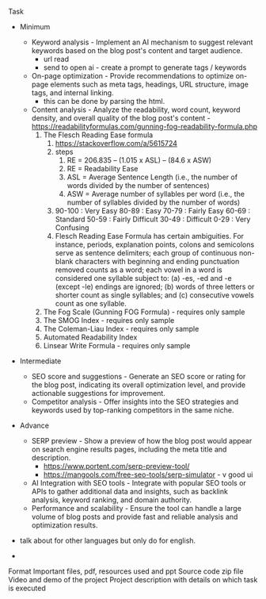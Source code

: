 Task
- Minimum 
  - Keyword analysis - Implement an AI mechanism to suggest relevant keywords based on the blog post's content and target audience. 
    - url read
    - send to open ai - create a prompt to generate tags / keywords
  - On-page optimization - Provide recommendations to optimize on-page elements such as meta tags, headings, URL structure, image tags, and internal linking. 
    - this can be done by parsing the html.
  - Content analysis - Analyze the readability, word count, keyword density, and overall quality of the blog post's content - https://readabilityformulas.com/gunning-fog-readability-formula.php
      1. The Flesch Reading Ease formula 
         1. https://stackoverflow.com/a/5615724 
         2. steps
            1. RE = 206.835 – (1.015 x ASL) – (84.6 x ASW)
            2. RE = Readability Ease 
            3. ASL = Average Sentence Length (i.e., the number of words divided by the number of sentences)
            4. ASW = Average number of syllables per word (i.e., the number of syllables divided by the number of words)
         3. 90-100 : Very Easy
            80-89 : Easy
            70-79 : Fairly Easy
            60-69 : Standard
            50-59 : Fairly Difficult
            30-49 : Difficult
            0-29 : Very Confusing
         4. Flesch Reading Ease Formula has certain ambiguities. For instance, periods, explanation points, colons and semicolons serve as sentence delimiters; each group of continuous non-blank characters with beginning and ending punctuation removed counts as a word; each vowel in a word is considered one syllable subject to: (a) -es, -ed and -e (except -le) endings are ignored; (b) words of three letters or shorter count as single syllables; and (c) consecutive vowels count as one syllable.
      2. The Fog Scale (Gunning FOG Formula) - requires only sample
      3. The SMOG Index - requires only sample
      4. The Coleman-Liau Index - requires only sample
      5. Automated Readability Index
      6. Linsear Write Formula - requires only sample
- Intermediate 
  - SEO score and suggestions - Generate an SEO score or rating for the blog post, indicating its overall optimization level, and provide actionable suggestions for improvement.
  - Competitor analysis - Offer insights into the SEO strategies and keywords used by top-ranking competitors in the same niche.
- Advance 
  - SERP preview - Show a preview of how the blog post would appear on search engine results pages, including the meta title and description.
    - https://www.portent.com/serp-preview-tool/
    - https://mangools.com/free-seo-tools/serp-simulator - v good ui
  - AI Integration with SEO tools - Integrate with popular SEO tools or APIs to gather additional data and insights, such as backlink analysis, keyword ranking, and domain authority.
  - Performance and scalability - Ensure the tool can handle a large volume of blog posts and provide fast and reliable analysis and optimization results.


- talk about for other languages but only do for english.
- 


Format
    Important files, pdf, resources used and ppt
    Source code zip file
    Video and demo of the project
    Project description with details on which task is executed

